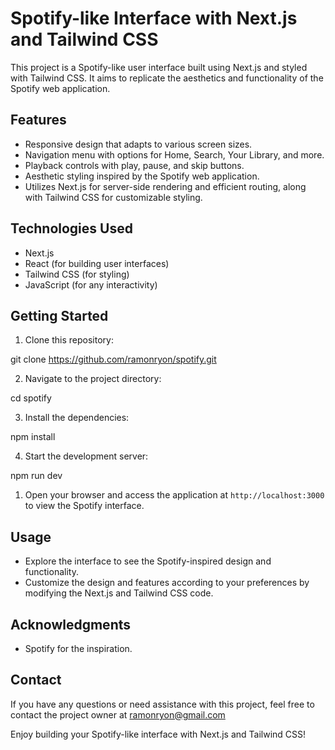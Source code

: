 # Spotify-like Interface with Next.js and Tailwind CSS

This project is a Spotify-like user interface built using Next.js and styled with Tailwind CSS. It aims to replicate the aesthetics and functionality of the Spotify web application.


## Features

- Responsive design that adapts to various screen sizes.
- Navigation menu with options for Home, Search, Your Library, and more.
- Playback controls with play, pause, and skip buttons.
- Aesthetic styling inspired by the Spotify web application.
- Utilizes Next.js for server-side rendering and efficient routing, along with Tailwind CSS for customizable styling.

## Technologies Used

- Next.js
- React (for building user interfaces)
- Tailwind CSS (for styling)
- JavaScript (for any interactivity)

## Getting Started

1. Clone this repository:

git clone https://github.com/ramonryon/spotify.git

2. Navigate to the project directory:

cd spotify

3. Install the dependencies:

npm install

4. Start the development server:

npm run dev

1. Open your browser and access the application at `http://localhost:3000` to view the Spotify interface.

## Usage

- Explore the interface to see the Spotify-inspired design and functionality.
- Customize the design and features according to your preferences by modifying the Next.js and Tailwind CSS code.


## Acknowledgments

- Spotify for the inspiration.

## Contact

If you have any questions or need assistance with this project, feel free to contact the project owner at ramonryon@gmail.com

Enjoy building your Spotify-like interface with Next.js and Tailwind CSS!



